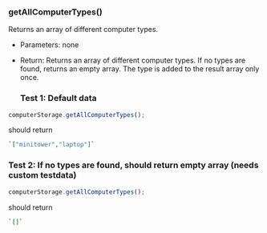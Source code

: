 ### **getAllComputerTypes()**

Returns an array of different computer types.

- Parameters: none
- Return: Returns an array of different computer types. If no types are found, returns an empty array. The type is added to the result array only once.

  ### Test 1: Default data

```js
computerStorage.getAllComputerTypes();
```

should return

```json
`["minitower","laptop"]`
```

### Test 2: If no types are found, should return empty array (needs custom testdata)

```js
computerStorage.getAllComputerTypes();
```

should return

```json
`[]`
```
